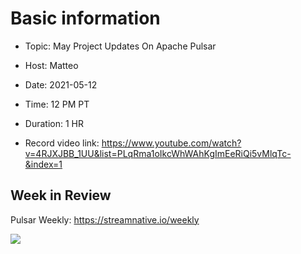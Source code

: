 # Basic information

- Topic: May Project Updates On Apache Pulsar

- Host: Matteo

- Date: 2021-05-12

- Time: 12 PM PT

- Duration: 1 HR

- Record video link: https://www.youtube.com/watch?v=4RJXJBB_1UU&list=PLqRma1oIkcWhWAhKgImEeRiQi5vMlqTc-&index=1

## Week in Review

Pulsar Weekly: https://streamnative.io/weekly

![](https://github.com/streamnative/tgip/blob/images/022.jpg)
